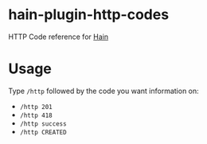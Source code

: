 # hain-plugin-http-codes
HTTP Code reference for [Hain](https://github.com/appetizermonster/hain)

# Usage
Type `/http` followed by the code you want information on:
 - `/http 201`
 - `/http 418`
 - `/http success`
 - `/http CREATED`
